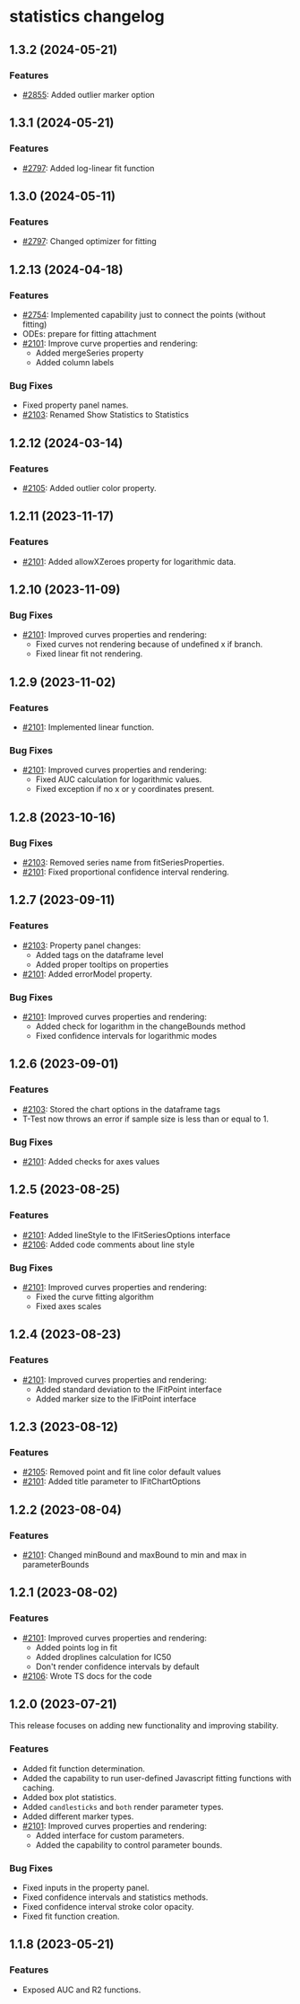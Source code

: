 # statistics changelog

## 1.3.2 (2024-05-21)

### Features

* [#2855](https://github.com/datagrok-ai/public/issues/2855): Added outlier marker option

## 1.3.1 (2024-05-21)

### Features

* [#2797](https://github.com/datagrok-ai/public/issues/2797): Added log-linear fit function

## 1.3.0 (2024-05-11)

### Features

* [#2797](https://github.com/datagrok-ai/public/issues/2797): Changed optimizer for fitting

## 1.2.13 (2024-04-18)

### Features

* [#2754](https://github.com/datagrok-ai/public/issues/2754): Implemented capability just to connect the points (without fitting)
* ODEs: prepare for fitting attachment
* [#2101](https://github.com/datagrok-ai/public/issues/2101): Improve curve properties and rendering:
  * Added mergeSeries property
  * Added column labels

### Bug Fixes

* Fixed property panel names.
* [#2103](https://github.com/datagrok-ai/public/issues/2103): Renamed Show Statistics to Statistics

## 1.2.12 (2024-03-14)

### Features

* [#2105](https://github.com/datagrok-ai/public/issues/2105): Added outlier color property.

## 1.2.11 (2023-11-17)

### Features

* [#2101](https://github.com/datagrok-ai/public/issues/2101): Added allowXZeroes property for logarithmic data.

## 1.2.10 (2023-11-09)

### Bug Fixes

* [#2101](https://github.com/datagrok-ai/public/issues/2101): Improved curves properties and rendering:
  * Fixed curves not rendering because of undefined x if branch.
  * Fixed linear fit not rendering.

## 1.2.9 (2023-11-02)

### Features

* [#2101](https://github.com/datagrok-ai/public/issues/2101): Implemented linear function.

### Bug Fixes

* [#2101](https://github.com/datagrok-ai/public/issues/2101): Improved curves properties and rendering:
  * Fixed AUC calculation for logarithmic values.
  * Fixed exception if no x or y coordinates present.

## 1.2.8 (2023-10-16)

### Bug Fixes

* [#2103](https://github.com/datagrok-ai/public/issues/2103): Removed series name from fitSeriesProperties.
* [#2101](https://github.com/datagrok-ai/public/issues/2101): Fixed proportional confidence interval rendering.

## 1.2.7 (2023-09-11)

### Features

* [#2103](https://github.com/datagrok-ai/public/issues/2103): Property panel changes:
  * Added tags on the dataframe level
  * Added proper tooltips on properties
* [#2101](https://github.com/datagrok-ai/public/issues/2101): Added errorModel property.

### Bug Fixes

* [#2101](https://github.com/datagrok-ai/public/issues/2101): Improved curves properties and rendering:
  * Added check for logarithm in the changeBounds method
  * Fixed confidence intervals for logarithmic modes

## 1.2.6 (2023-09-01)

### Features

* [#2103](https://github.com/datagrok-ai/public/issues/2103): Stored the chart options in the dataframe tags
* T-Test now throws an error if sample size is less than or equal to 1.

### Bug Fixes

* [#2101](https://github.com/datagrok-ai/public/issues/2101): Added checks for axes values

## 1.2.5 (2023-08-25)

### Features

* [#2101](https://github.com/datagrok-ai/public/issues/2101): Added lineStyle to the IFitSeriesOptions interface
* [#2106](https://github.com/datagrok-ai/public/issues/2106): Added code comments about line style
  
### Bug Fixes

* [#2101](https://github.com/datagrok-ai/public/issues/2101): Improved curves properties and rendering:
  * Fixed the curve fitting algorithm
  * Fixed axes scales

## 1.2.4 (2023-08-23)

### Features

* [#2101](https://github.com/datagrok-ai/public/issues/2101): Improved curves properties and rendering:
  * Added standard deviation to the IFitPoint interface
  * Added marker size to the IFitPoint interface

## 1.2.3 (2023-08-12)

### Features

* [#2105](https://github.com/datagrok-ai/public/issues/2105): Removed point and fit line color default values
* [#2101](https://github.com/datagrok-ai/public/issues/2101): Added title parameter to IFitChartOptions

## 1.2.2 (2023-08-04)

### Features

* [#2101](https://github.com/datagrok-ai/public/issues/2101): Changed minBound and maxBound to min and max in parameterBounds

## 1.2.1 (2023-08-02)

### Features

* [#2101](https://github.com/datagrok-ai/public/issues/2101): Improved curves properties and rendering:
  * Added points log in fit
  * Added droplines calculation for IC50
  * Don't render confidence intervals by default
* [#2106](https://github.com/datagrok-ai/public/issues/2106): Wrote TS docs for the code

## 1.2.0 (2023-07-21)

This release focuses on adding new functionality and improving stability.

### Features

* Added fit function determination.
* Added the capability to run user-defined Javascript fitting functions with caching.
* Added box plot statistics.
* Added `candlesticks` and `both` render parameter types.
* Added different marker types.
* [#2101](https://github.com/datagrok-ai/public/issues/2101): Improved curves properties and rendering:
  * Added interface for custom parameters.
  * Added the capability to control parameter bounds.

### Bug Fixes

* Fixed inputs in the property panel.
* Fixed confidence intervals and statistics methods.
* Fixed confidence interval stroke color opacity.
* Fixed fit function creation.

## 1.1.8 (2023-05-21)

### Features

* Exposed AUC and R2 functions.

